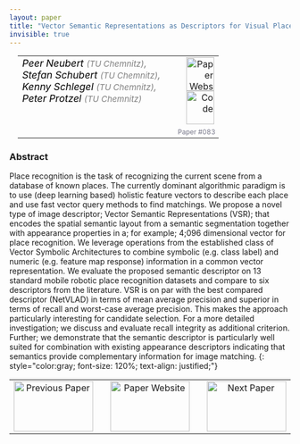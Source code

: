 ```yaml
---
layout: paper
title: "Vector Semantic Representations as Descriptors for Visual Place Recognition"
invisible: true
---
```

<table width = "95%" style="padding-left: 15px; margin-left: auto; margin-right: 10px;">
<tr><td style = "vertical-align: top; padding-right: 25px;" rowspan="2">
<span style="color:black; font-size: 110%;"><i>
Peer Neubert <span style="color:gray; font-size: 85%">(TU Chemnitz)</span><span style="color:gray; font-size: 100%">,</span><br>  Stefan Schubert <span style="color:gray; font-size: 85%">(TU Chemnitz)</span><span style="color:gray; font-size: 100%">,</span><br>  Kenny Schlegel <span style="color:gray; font-size: 85%">(TU Chemnitz)</span><span style="color:gray; font-size: 100%">,</span><br>  Peter Protzel <span style="color:gray; font-size: 85%">(TU Chemnitz)</span>
</i></span>
</td>
<td style="text-align: right;"><a href="http://www.roboticsproceedings.org/rss17/p083.pdf"><img src="{{ site.baseurl }}/images/paper_link.png" alt="Paper Website" width = "50"  height = "60"/></a><br>    <a href="https://www.tu-chemnitz.de/etit/proaut/VSR"><img src="{{ site.baseurl }}/images/software_link.png" alt="Code" width = "50"  height = "60"/></a><br> </td>
</tr>
<tr>
<td style="color:#777789; text-align:right; font-size: 75%; margin-right:10px;">Paper&nbsp;#083</td>
</tr>
</table>


### Abstract
Place recognition is the task of recognizing the current scene from a database of known places. The currently dominant algorithmic paradigm is to use (deep learning based) holistic feature vectors to describe each place and use fast vector query methods to find matchings. We propose a novel type of image descriptor; Vector Semantic Representations (VSR); that encodes the spatial semantic layout from a semantic segmentation together with appearance properties in a; for example; 4;096 dimensional vector for place recognition. We leverage operations from the established class of Vector Symbolic Architectures to combine symbolic (e.g. class label) and numeric (e.g. feature map response) information in a common vector representation. We evaluate the proposed semantic descriptor on 13 standard mobile robotic place recognition datasets and compare to six descriptors from the literature. VSR is on par with the best compared descriptor (NetVLAD) in terms of mean average precision and superior in terms of recall and worst-case average precision. This makes the approach particularly interesting for candidate selection. For a more detailed investigation; we discuss and evaluate recall integrity as additional criterion. Further; we demonstrate that the semantic descriptor is particularly well suited for combination with existing appearance descriptors indicating that semantics provide complementary information for image matching.
{: style="color:gray; font-size: 120%; text-align: justified;"}



<table width="100%">
 <tr>
    <td style="width: 30%; text-align: center;"><a href="{{ site.baseurl }}/program/papers/082/">
<img src="{{ site.baseurl }}/images/previous_icon.png"
       alt="Previous Paper" width = "142"  height = "90"/> 
</a> </td>
<td style="text-align: center;"><a href="{{ site.baseurl }}/program/papers">
<img src="{{ site.baseurl }}/images/overview_icon.png"
       alt="Paper Website" width = "142"  height = "90"/> 
</a> </td>
    <td style="width: 30%; text-align: center;"><a href="{{ site.baseurl }}/program/papers/084/">
    <img src="{{ site.baseurl }}/images/next_icon.png"
        alt="Next Paper" width = "142"  height = "90"/>
    </a></td>
</tr>
</table>